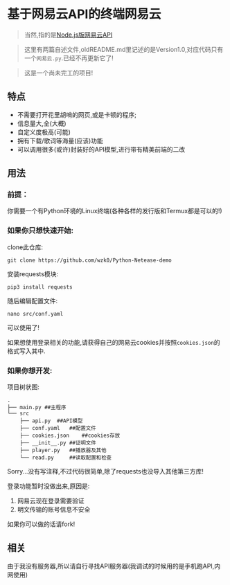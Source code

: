 # 基于网易云API的终端网易云

> 当然,指的是[Node.js版网易云API](https://github.com/Binaryify/NeteaseCloudMusicApi)

> 这里有两篇自述文件,oldREADME.md里记述的是Version1.0,对应代码只有一个`网易云.py`.已经不再更新它了!

> 这是一个尚未完工的项目!

## 特点

* 不需要打开花里胡哨的网页,或是卡顿的程序;
* 信息量大,全(大概)
* 自定义度极高(可能)
* 拥有下载/歌词等海量(应该)功能
* 可以调用很多(或许)封装好的API模型,进行带有精美前端的二改

## 用法

### 前提：

你需要一个有Python环境的Linux终端(各种各样的发行版和Termux都是可以的!)

### 如果你只想快速开始:

clone此仓库:
```
git clone https://github.com/wzk0/Python-Netease-demo
```

安装requests模块:
```
pip3 install requests
```

随后编辑配置文件:
```
nano src/conf.yaml
```

可以使用了!

如果想使用登录相关的功能,请获得自己的网易云cookies并按照`cookies.json`的格式写入其中.

### 如果你想开发:

项目树状图:
```
.
├── main.py	##主程序
└── src
    ├── api.py	##API模型
    ├── conf.yaml	##配置文件
    ├── cookies.json	##cookies存放
    ├── __init__.py	##证明文件
    ├── player.py	##播放器及其他
    └── read.py		##读取配置和检查
```

Sorry...没有写注释,不过代码很简单,除了requests也没导入其他第三方库!

登录功能暂时没做出来,原因是:

1. 网易云现在登录需要验证
2. 明文传输的账号信息不安全

如果你可以做的话请fork!

## 相关

由于我没有服务器,所以请自行寻找API服务器(我调试的时候用的是手机跑API,内网使用)
